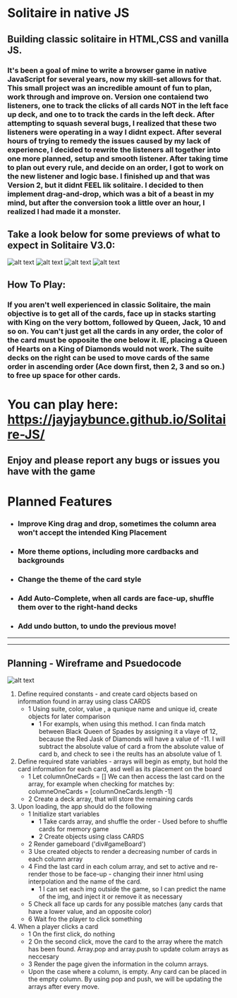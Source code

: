 # Solitaire in native JS
## Building classic solitaire in HTML,CSS and vanilla JS. 

### It's been a goal of mine to write a browser game in native JavaScript for several years, now my skill-set allows for that. This small project was an incredible amount of fun to plan, work through and improve on. Version one contaiend two listeners, one to track the clicks of all cards NOT in the left face up deck, and one to to track the cards in the left deck. After attempting to squash several bugs, I realized that these two listeners were operating in a way I didnt expect. After several hours of trying to remedy the issues caused by my lack of experience, I decided to rewrite the listeners all together into one more planned, setup and smooth listener. After taking time to plan out every rule, and decide on an order, I got to work on the new listener and logic base. I finished up and that was Version 2, but it didnt FEEL lik solitaire. I decided to then implement drag-and-drop, which was a bit of a beast in my mind, but after the conversion took a little over an hour, I realized I had made it a monster. 
</p>

## Take a look below for some previews of what to expect in Solitaire V3.0: 
![alt text](gameboard.png)
![alt text](gameboardstarted.png)
![alt text](gameboardprogress.png)
![alt text](gamewin.png)



## How To Play:
### If you aren't well experienced in classic Solitaire, the main objective is to get all of the cards, face up in stacks starting with King on the very bottom, followed by Queen, Jack, 10 and so on. You can't just get all the cards in any order, the color of the card must be opposite the one below it. IE, placing a Queen of Hearts on a King of Diamonds would not work. The suite decks on the right can be used to move cards of the same order in ascending order (Ace down first, then 2, 3 and so on.) to free up space for other cards.


# You can play here: https://jayjaybunce.github.io/Solitaire-JS/ 
## Enjoy and please report any bugs or issues you have with the game





# Planned Features
* ### Improve King drag and drop, sometimes the column area won't accept the intended King Placement
* ### More theme options, including more cardbacks and backgrounds
* ### Change the theme of the card style
* ### Add Auto-Complete, when all cards are face-up, shuffle them over to the right-hand decks
* ### Add undo button, to undo the previous move!
<hr>
<hr>

## Planning - Wireframe and Psuedocode
![alt text](wireframe.png)
1. Define required constants - and create card objects based on information found in array using class CARDS
    * 1 Using suite, color, value , a qunique name and unique id, create objects for later comparison
        * 1 For exampls, when using this method. I can finda match between Black Queen of Spades by assigning it a vlaye of 12, because the Red Jask of Diamonds will have a value of -11. I will subtract the absolute value of card a from the absolute value of card b, and check to see i the reults has an absolute value of 1.
2. Define required state variables - arrays will begin as empty, but hold the card information for each card, asd well as its placement on the board
    * 1 Let columnOneCards = [] We can then access the last card on the array, for example when checking for matches by: columneOneCards = [columnOneCards.length -1]
    * 2 Create a deck array, that will store the remaining cards
3. Upon loading, the app should do the following
    * 1 Initialize start variables
        * 1 Take cards array, and shuffle the order - Used before to shuffle cards for memory game
        * 2 Create objects using class CARDS
    * 2 Render gameboard ('div#gameBoard')
    * 3 Use created objects to render a decreasing number of cards in each column array
    * 4 Find the last card in each colum array, and set to active and re-render those to be face-up - changing their inner html using interpolation and the name of the card.
        * 1 I can set each img outside the game, so I can predict the name of the img, and inject it or remove it as necessary
    * 5 Check all face up cards for any possible matches (any cards that have a lower value, and an opposite color)
    * 6 Wait fro the player to click something
4. When a player clicks a card
    * 1 On the first click, do nothing
    * 2 On the second click, move the card to the array where the match has been found. Array.pop and array.push to update colum arrays as neccesary
    * 3 Render the page given the information in the column arrays.
    * Upon the case where a column, is empty. Any card can be placed in the empty column. By using pop and push, we will be updating the arrays after every move. 



